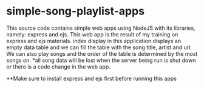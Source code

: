 # simple-song-playlist-apps
This source code contains simple web apps using NodeJS with its libraries, namely: express and ejs. This web app is the result of my training on express and ejs materials.   index display in this application displays an empty data table and we can fill the table with the song title, artist and url. We can also play songs and the order of the table is determined by the most songs on. *all song data will be lost when the server being run is shut down or there is a code change in the web app. 

**Make sure to install express and ejs first before running this apps
